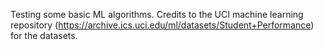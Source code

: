 Testing some basic ML algorithms. Credits to the UCI machine learning repository (https://archive.ics.uci.edu/ml/datasets/Student+Performance) for the datasets.
